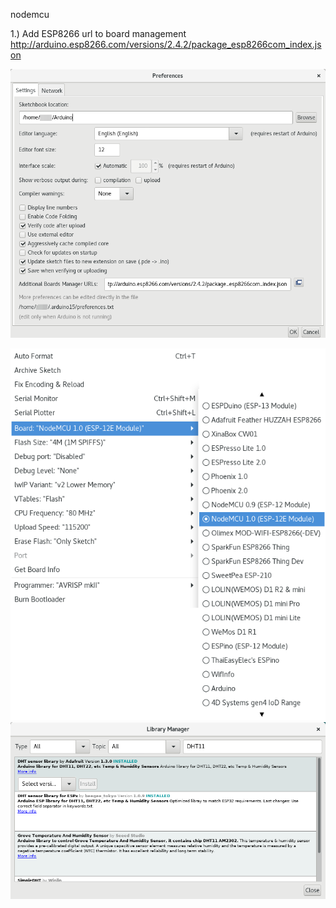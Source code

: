 nodemcu

1.) Add ESP8266 url to board management 
http://arduino.esp8266.com/versions/2.4.2/package_esp8266com_index.json

![Preferences](docs/preferences.png)

![Board](docs/board.png)
![Library](docs/library_manager.png)

